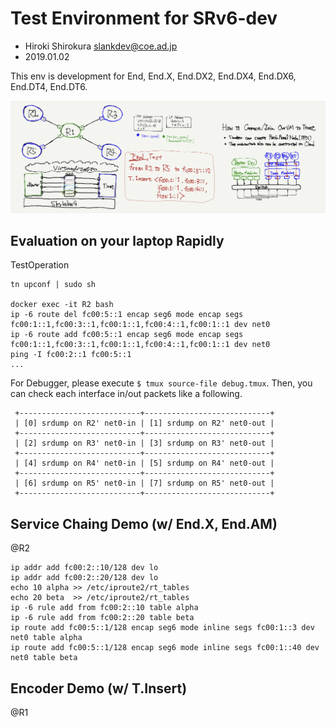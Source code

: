 
# Test Environment for SRv6-dev
- Hiroki Shirokura <slankdev@coe.ad.jp>
- 2019.01.02

This env is development for End, End.X, End.DX2, End.DX4, End.DX6, End.DT4, End.DT6.

![](topo.jpeg)

## Evaluation on your laptop Rapidly

TestOperation
```
tn upconf | sudo sh

docker exec -it R2 bash
ip -6 route del fc00:5::1 encap seg6 mode encap segs fc00:1::1,fc00:3::1,fc00:1::1,fc00:4::1,fc00:1::1 dev net0
ip -6 route add fc00:5::1 encap seg6 mode encap segs fc00:1::1,fc00:3::1,fc00:1::1,fc00:4::1,fc00:1::1 dev net0
ping -I fc00:2::1 fc00:5::1
...
```

For Debugger, please execute `$ tmux source-file debug.tmux`.
Then, you can check each interface in/out packets like a following.

```
 +---------------------------+----------------------------+
 | [0] srdump on R2' net0-in | [1] srdump on R2' net0-out |
 +---------------------------+----------------------------+
 | [2] srdump on R3' net0-in | [3] srdump on R3' net0-out |
 +---------------------------+----------------------------+
 | [4] srdump on R4' net0-in | [5] srdump on R4' net0-out |
 +---------------------------+----------------------------+
 | [6] srdump on R5' net0-in | [7] srdump on R5' net0-out |
 +---------------------------+----------------------------+
```

## Service Chaing Demo (w/ End.X, End.AM)

@R2
```
ip addr add fc00:2::10/128 dev lo
ip addr add fc00:2::20/128 dev lo
echo 10 alpha >> /etc/iproute2/rt_tables
echo 20 beta  >> /etc/iproute2/rt_tables
ip -6 rule add from fc00:2::10 table alpha
ip -6 rule add from fc00:2::20 table beta
ip route add fc00:5::1/128 encap seg6 mode inline segs fc00:1::3 dev net0 table alpha
ip route add fc00:5::1/128 encap seg6 mode inline segs fc00:1::40 dev net0 table beta
```

## Encoder Demo (w/ T.Insert)

@R1
```
```

